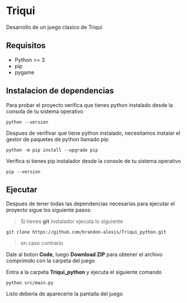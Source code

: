 # Triqui 

Desarrollo de un juego clasico de Triqui 

## Requisitos
- Python >= 3
- pip 
- pygame

## Instalacion de dependencias

Para probar el proyecto verifica que tienes python instalado desde la consola de tu sistema operativo

```shell
python --version
```

Despues de verifivar que tiene python instalado, necesitamos instalar el gestor de paquetes de python llamado pip

```shell
python -m pip install --upgrade pip
```

Verifica si tienes pip instalador desde la console de tu sistema operativo

```shell
pip --version
```

## Ejecutar

Despues de tener todas las dependencias necesarias para ejecutar el proyecto sigue los siguiente pasos:

> Si tienes **git** instalador ejecuta lo siguiente

```shell
git clone https://github.com/brandon-alexis/Triqui_python.git
```

> en caso contrario

Dale al boton **Code**, luego **Download ZIP** para obtener el archivo comprimido con la carpeta del juego

Entra a la carpeta **Triqui_python** y ejecuta el siguiente comando 

```shell
python src/main.py
```

Listo deberia de aparecerte la pantalla del juego






